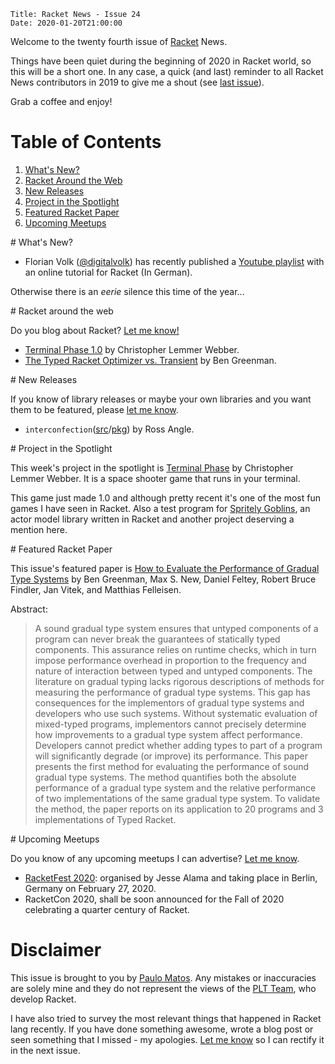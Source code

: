     Title: Racket News - Issue 24
    Date: 2020-01-20T21:00:00

Welcome to the twenty fourth issue of [Racket](https://www.racket-lang.org) News. 
	
Things have been quiet during the beginning of 2020 in Racket world, so this will be a short one. In any case, a quick (and last) reminder to all Racket News contributors in 2019 to give me a shout (see [last issue](https://racket-news.com/2020/01/racket-news-issue-23.html#2019-racketnews)).

Grab a coffee and enjoy!

# Table of Contents

1. [What's New?](#whatsnew)
2. [Racket Around the Web](#aroundtheweb)
3. [New Releases](#newreleases)
4. [Project in the Spotlight](#spotlight)
5. [Featured Racket Paper](#featuredpaper)
6. [Upcoming Meetups](#meetups)

<div id='whatsnew'/>
# What's New?

* Florian Volk ([@digitalvolk](https://twitter.com/digitalvolk)) has recently published a [Youtube playlist](https://www.youtube.com/playlist?list=PLasorM3KVewQ4ApnYTejOVdyB7TaR5iHK) with an online tutorial for Racket (In German).

Otherwise there is an *eerie* silence this time of the year...

<div id='aroundtheweb'/>
# Racket around the web

Do you blog about Racket? [Let me know!](mailto:pmatos@linki.tools)

* [Terminal Phase 1.0](http://dustycloud.org/blog/terminal-phase-1.0/) by Christopher Lemmer Webber.
* [The Typed Racket Optimizer vs. Transient](http://prl.ccs.neu.edu/blog/2020/01/15/the-typed-racket-optimizer-vs-transient/) by Ben Greenman.

<div id='newreleases'/>
# New Releases

If you know of library releases or maybe your own libraries and you want them to be featured, please [let me know](mailto:pmatos@linki.tools).

* `interconfection`([src](https://github.com/lathe/interconfection-for-racket)/[pkg](https://pkgs.racket-lang.org/package/interconfection)) by Ross Angle.

<div id='spotlight'/>
# Project in the Spotlight

This week's project in the spotlight is [Terminal Phase](https://gitlab.com/dustyweb/terminal-phase) by Christopher Lemmer Webber. It is a space shooter game that runs in your terminal.

This game just made 1.0 and although pretty recent it's one of the most fun games I have seen in Racket. Also a test program for [Spritely Goblins](https://gitlab.com/spritely/goblins), an actor model library written in Racket and another project deserving a mention here.

<div id='featuredpaper'/>
# Featured Racket Paper

This issue's featured paper is [How to Evaluate the Performance of Gradual Type Systems](https://drive.google.com/open?id=1fWCA9yelS0hyvtN3qittmvFZ2vsQayOt) by Ben Greenman, Max S. New, Daniel Feltey, Robert Bruce Findler, Jan Vitek, and Matthias Felleisen.

Abstract:

> A sound gradual type system ensures that untyped components of a program can never break the guarantees of statically typed components. This assurance relies on runtime checks, which in turn impose performance overhead in proportion to the frequency and nature of interaction between typed and untyped components. The literature on gradual typing lacks rigorous descriptions of methods for measuring the performance of gradual type systems. This gap has consequences for the implementors of gradual type systems and developers who use such systems. Without systematic evaluation of mixed-typed programs, implementors cannot precisely determine how improvements to a gradual type system affect performance. Developers cannot predict whether adding types to part of a program will significantly degrade (or improve) its performance. This paper presents the first method for evaluating the performance of sound gradual type systems. The method quantifies both the absolute performance of a gradual type system and the relative performance of two implementations of the same gradual type system. To validate the method, the paper reports on its application to 20 programs and 3 implementations of Typed Racket.

<div id='meetups'/>
# Upcoming Meetups

Do you know of any upcoming meetups I can advertise? [Let me know](mailto:pmatos@linki.tools).

* [RacketFest 2020](https://racketfest.com): organised by Jesse Alama and taking place in Berlin, Germany on February 27, 2020.
* RacketCon 2020, shall be soon announced for the Fall of 2020 celebrating a quarter century of Racket.

# Disclaimer

This issue is brought to you by [Paulo Matos](mailto:pmatos@linki.tools). Any mistakes or inaccuracies are solely mine and
they do not represent the views of the [PLT Team](http://www.racket-lang.org/team.html), who develop Racket.

I have also tried to survey the most relevant things that happened in Racket lang recently. If you have done something awesome, wrote a blog post or seen something that I missed - my apologies. [Let me know](mailto:pmatos@linki.tools) so I can rectify it in the next issue.
